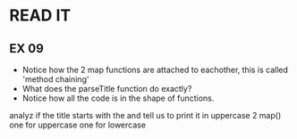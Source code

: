 # READ IT
## EX 09
* Notice how the 2 map functions are attached to eachother, this is called 'method chaining'
* What does the parseTitle function do exactly?
* Notice how all the code is in the shape of functions.

analyz if the title starts with the and tell us to print it in uppercase
2 map() one for uppercase one for lowercase